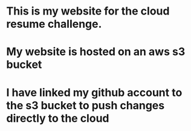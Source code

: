 # This is my website for the cloud resume challenge.
# My website is hosted on an aws s3 bucket
# I have linked my github account to the s3 bucket to push changes directly to the cloud